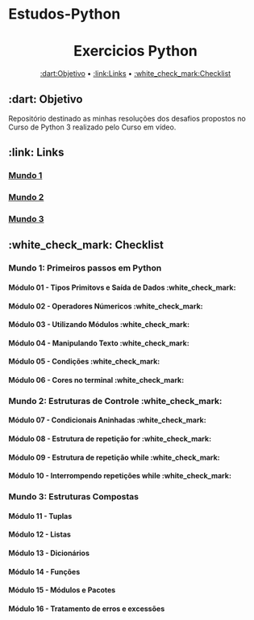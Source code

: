 # Estudos-Python

<h1 align="center">Exercicios Python</h1>
<p align="center">
 <a href="#Objetivo">:dart:Objetivo</a> •
 <a href="#Links">:link:Links</a> • 
 <a href="#Checklist">:white_check_mark:Checklist</a>
</p>

<h2 id="Objetivo"> :dart: Objetivo </h2>
<p>Repositório destinado as minhas resoluções dos desafios propostos no Curso de Python 3 realizado pelo Curso em vídeo.</p>

<h2 id="Links">:link: Links</h2>
<h3><a href=https://youtube.com/playlist?list=PLHz_AreHm4dlKP6QQCekuIPky1CiwmdI6> Mundo 1</a></h3>
<h3><a href=https://youtube.com/playlist?list=PLHz_AreHm4dk_nZHmxxf_J0WRAqy5Czye>Mundo 2</a></h3>
<h3><a href=https://youtube.com/playlist?list=PLHz_AreHm4dksnH2jVTIVNviIMBVYyFnH>Mundo 3</a></h3>

<h2 id="Checklist" >:white_check_mark: Checklist</h2>

<h3>Mundo 1: Primeiros passos em Python</h3>

<h4>Módulo 01 - Tipos Primitovs e Saída de Dados :white_check_mark: </h4>

<h4>Módulo 02 - Operadores Númericos :white_check_mark: </h4>

<h4>Módulo 03 - Utilizando Módulos :white_check_mark: </h4>

<h4>Módulo 04 - Manipulando Texto :white_check_mark: </h4>

<h4>Módulo 05 - Condições :white_check_mark: </h4> 

<h4>Módulo 06 - Cores no terminal :white_check_mark: </h4>

<h3>Mundo 2: Estruturas de Controle :white_check_mark: </h3>

<h4>Módulo 07 - Condicionais Aninhadas :white_check_mark: </h4>

<h4>Módulo 08 - Estrutura de repetição for :white_check_mark: </h4>

<h4>Módulo 09 - Estrutura de repetição while :white_check_mark: </h4>

<h4>Módulo 10 - Interrompendo repetições while :white_check_mark: </h4>

<h3>Mundo 3: Estruturas Compostas</h3>

<h4>Módulo 11 - Tuplas</h4>

<h4>Módulo 12 - Listas</h4>

<h4>Módulo 13 - Dicionários</h4>

<h4>Módulo 14 - Funções</h4>

<h4>Módulo 15 - Módulos e Pacotes</h4>

<h4>Módulo 16 - Tratamento de erros e excessões</h4>

 

